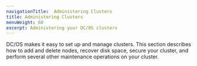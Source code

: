 ```yaml
---
navigationTitle:  Administering Clusters
title: Administering Clusters
menuWeight: 60
excerpt: Administering your DC/OS clusters
---
```



DC/OS makes it easy to set up and manage clusters. This section describes how to add and delete nodes, recover disk space, secure your cluster, and perform several other maintenance operations on your cluster.
